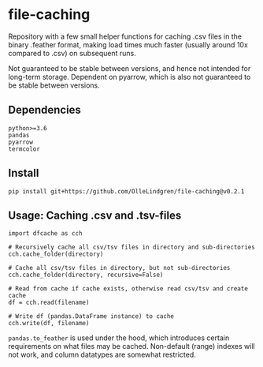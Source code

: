# file-caching
Repository with a few small helper functions for caching .csv files in the binary .feather format, making load times much faster (usually around 10x compared to .csv) on subsequent runs.  

Not guaranteed to be stable between versions, and hence not intended for long-term storage. Dependent on pyarrow, which is also not guaranteed to be stable between versions.

## Dependencies
```
python>=3.6
pandas
pyarrow
termcolor
```

## Install
`pip install git+https://github.com/OlleLindgren/file-caching@v0.2.1`

## Usage: Caching .csv and .tsv-files

```
import dfcache as cch

# Recursively cache all csv/tsv files in directory and sub-directories
cch.cache_folder(directory)

# Cache all csv/tsv files in directory, but not sub-directories
cch.cache_folder(directory, recursive=False)

# Read from cache if cache exists, otherwise read csv/tsv and create cache
df = cch.read(filename)

# Write df (pandas.DataFrame instance) to cache
cch.write(df, filename)
```

`pandas.to_feather` is used under the hood, which introduces certain requirements on what files may be cached. Non-default (range) indexes will not work, and column datatypes are somewhat restricted.
